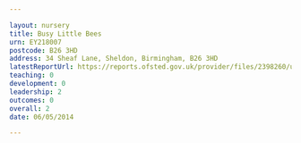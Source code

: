 ```yaml
---

layout: nursery
title: Busy Little Bees
urn: EY218007
postcode: B26 3HD
address: 34 Sheaf Lane, Sheldon, Birmingham, B26 3HD
latestReportUrl: https://reports.ofsted.gov.uk/provider/files/2398260/urn/EY218007.pdf
teaching: 0
development: 0
leadership: 2
outcomes: 0
overall: 2
date: 06/05/2014

---
```

